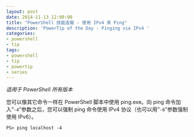 ```yaml
---
layout: post
date: 2014-11-13 12:00:00
title: "PowerShell 技能连载 - 使用 IPv4 来 Ping"
description: 'PowerTip of the Day - Pinging via IPv4 '
categories:
- powershell
- tip
tags:
- powershell
- tip
- powertip
- series
---
```

_适用于 PowerShell 所有版本_

您可以像其它命令一样在 PowerShell 脚本中使用 ping.exe。向 ping 命令加入“`-4`”参数之后，您可以强制 ping 命令使用 IPv4 协议（也可以用“`-6`”参数强制使用 IPv6）。

    PS> ping localhost -4

<!--本文国际来源：[Pinging via IPv4 ](http://community.idera.com/powershell/powertips/b/tips/posts/pinging-via-ipv4)-->
